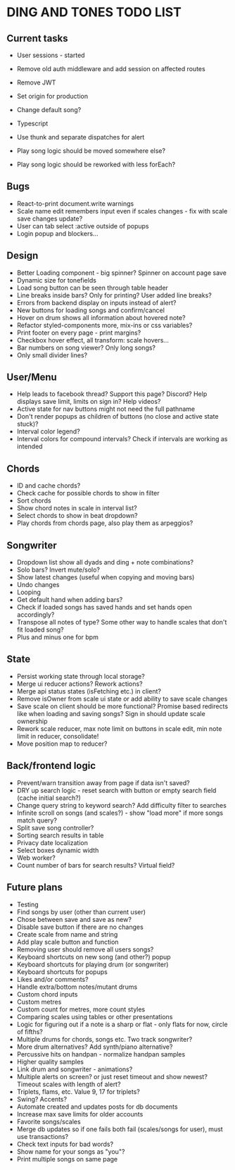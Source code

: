 # DING AND TONES TODO LIST

## Current tasks

* User sessions - started
* Remove old auth middleware and add session on affected routes
* Remove JWT
* Set origin for production

* Change default song?
* Typescript
* Use thunk and separate dispatches for alert
* Play song logic should be moved somewhere else?
* Play song logic should be reworked with less forEach?

## Bugs

* React-to-print document.write warnings
* Scale name edit remembers input even if scales changes - fix with scale save changes update?
* User can tab select :active outside of popups
* Login popup and blockers...

## Design

* Better Loading component - big spinner? Spinner on account page save
* Dynamic size for tonefields
* Load song button can be seen through table header
* Line breaks inside bars? Only for printing? User added line breaks?
* Errors from backend display on inputs instead of alert?
* New buttons for loading songs and confirm/cancel
* Hover on drum shows all information about hovered note?
* Refactor styled-components more, mix-ins or css variables?
* Print footer on every page - print margins?
* Checkbox hover effect, all transform: scale hovers...
* Bar numbers on song viewer? Only long songs?
* Only small divider lines?

## User/Menu

* Help leads to facebook thread? Support this page? Discord? Help displays save limit, limits on sign in? Help videos?
* Active state for nav buttons might not need the full pathname
* Don't render popups as children of buttons (no close and active state stuck)?
* Interval color legend?
* Interval colors for compound intervals? Check if intervals are working as intended

## Chords

* ID and cache chords?
* Check cache for possible chords to show in filter
* Sort chords
* Show chord notes in scale in interval list?
* Select chords to show in beat dropdown?
* Play chords from chords page, also play them as arpeggios?

## Songwriter

* Dropdown list show all dyads and ding + note combinations?
* Solo bars? Invert mute/solo?
* Show latest changes (useful when copying and moving bars)
* Undo changes
* Looping
* Get default hand when adding bars?
* Check if loaded songs has saved hands and set hands open accordingly?
* Transpose all notes of type? Some other way to handle scales that don't fit loaded song?
* Plus and minus one for bpm

## State

* Persist working state through local storage?
* Merge ui reducer actions? Rework actions?
* Merge api status states (isFetching etc.) in client?
* Remove isOwner from scale ui state or add ability to save scale changes
* Save scale on client should be more functional? Promise based redirects like when loading and saving songs? Sign in should update scale ownership
* Rework scale reducer, max note limit on buttons in scale edit, min note limit in reducer, consolidate!
* Move position map to reducer?

## Back/frontend logic

* Prevent/warn transition away from page if data isn't saved?
* DRY up search logic - reset search with button or empty search field (cache initial search?)
* Change query string to keyword search? Add difficulty filter to searches
* Infinite scroll on songs (and scales?) - show "load more" if more songs match query?
* Split save song controller?
* Sorting search results in table
* Privacy date localization
* Select boxes dynamic width
* Web worker?
* Count number of bars for search results? Virtual field?

## Future plans

* Testing
* Find songs by user (other than current user)
* Chose between save and save as new?
* Disable save button if there are no changes
* Create scale from name and string
* Add play scale button and function
* Removing user should remove all users songs?
* Keyboard shortcuts on new song (and other?) popup
* Keyboard shortcuts for playing drum (or songwriter)
* Keyboard shortcuts for popups
* Likes and/or comments?
* Handle extra/bottom notes/mutant drums
* Custom chord inputs
* Custom metres
* Custom count for metres, more count styles
* Comparing scales using tables or other presentations
* Logic for figuring out if a note is a sharp or flat - only flats for now, circle of fifths?
* Multiple drums for chords, songs etc. Two track songwriter?
* More drum alternatives? Add synth/piano alternative?
* Percussive hits on handpan - normalize handpan samples
* Higher quality samples
* Link drum and songwriter - animations?
* Multiple alerts on screen? or just reset timeout and show newest? Timeout scales with length of alert?
* Triplets, flams, etc. Value 9, 17 for triplets?
* Swing? Accents?
* Automate created and updates posts for db documents
* Increase max save limits for older accounts
* Favorite songs/scales
* Merge db updates so if one fails both fail (scales/songs for user), must use transactions?
* Check text inputs for bad words?
* Show name for your songs as "you"?
* Print multiple songs on same page
